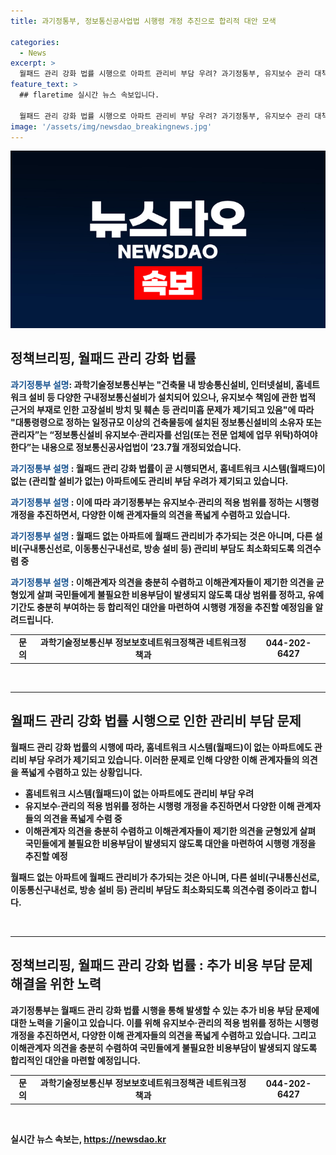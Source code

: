 ```yaml
---
title: 과기정통부, 정보통신공사업법 시행령 개정 추진으로 합리적 대안 모색

categories:
  - News
excerpt: >
  월패드 관리 강화 법률 시행으로 아파트 관리비 부담 우려? 과기정통부, 유지보수 관리 대책 추진 중. 월패드 없는 아파트에 추가 부담은 없으며, 다른 설비 관리비 역시 최소화될 예정. 시행령 개정 시 이해관계자 의견 충분히 반영해 균형있는 대책 마련할 예정.
feature_text: >
  ## flaretime 실시간 뉴스 속보입니다.

  월패드 관리 강화 법률 시행으로 아파트 관리비 부담 우려? 과기정통부, 유지보수 관리 대책 추진 중. 월패드 없는 아파트에 추가 부담은 없으며, 다른 설비 관리비 역시 최소화될 예정. 시행령 개정 시 이해관계자 의견 충분히 반영해 균형있는 대책 마련할 예정.
image: '/assets/img/newsdao_breakingnews.jpg'
---
```


<p><img src="/assets/img/newsdao_breakingnews.jpg" alt="flaretime 속보" /></p>

<h2 data-ke-size="size26">정책브리핑, 월패드 관리 강화 법률</h2>

<p data-ke-size="size16"><b><span style="color: #1a5490;">과기정통부 설명</span><b>: 과학기술정보통신부는 "건축물 내 방송통신설비, 인터넷설비, 홈네트워크 설비 등 다양한 구내정보통신설비가 설치되어 있으나, 유지보수 책임에 관한 법적 근거의 부재로 인한 고장설비 방치 및 훼손 등 관리미흡 문제가 제기되고 있음"에 따라 "대통령령으로 정하는 일정규모 이상의 건축물등에 설치된 정보통신설비의 소유자 또는 관리자”는 “정보통신설비 유지보수·관리자를 선임(또는 전문 업체에 업무 위탁)하여야 한다”는 내용으로 정보통신공사업법이 ‘23.7월 개정되었습니다.</p>

<p data-ke-size="size16"><b><span style="color: #1a5490;">과기정통부 설명</span><b> : 월패드 관리 강화 법률이 곧 시행되면서, 홈네트워크 시스템(월패드)이 없는 (관리할 설비가 없는) 아파트에도 관리비 부담 우려가 제기되고 있습니다.</p>

<p data-ke-size="size16"><b><span style="color: #1a5490;">과기정통부 설명</span><b> : 이에 따라 과기정통부는 유지보수·관리의 적용 범위를 정하는 시행령 개정을 추진하면서, 다양한 이해 관계자들의 의견을 폭넓게 수렴하고 있습니다.</p>

<p data-ke-size="size16"><b><span style="color: #1a5490;">과기정통부 설명</span><b> : 월패드 없는 아파트에 월패드 관리비가 추가되는 것은 아니며, 다른 설비(구내통신선로, 이동통신구내선로, 방송 설비 등) 관리비 부담도 최소화되도록 의견수렴 중</p>

<p data-ke-size="size16"><b><span style="color: #1a5490;">과기정통부 설명</span><b> : 이해관계자 의견을 충분히 수렴하고 이해관계자들이 제기한 의견을 균형있게 살펴 국민들에게 불필요한 비용부담이 발생되지 않도록 대상 범위를 정하고, 유예 기간도 충분히 부여하는 등 합리적인 대안을 마련하여 시행령 개정을 추진할 예정임을 알려드립니다.</p>

<table>
  <tbody>
    <tr>
      <td style="text-align: center; height: 17px;"><b>문의</b></td>
      <td style="text-align: center; height: 17px;"><b>과학기술정보통신부 정보보호네트워크정책관 네트워크정책과</b></td>
      <td style="text-align: center; height: 17px;"><b>044-202-6427</b></td>
    </tr>
  </tbody>
</table>

<p data-ke-size="size16">&nbsp;</p>

<hr>

<h2 data-ke-size="size26">월패드 관리 강화 법률 시행으로 인한 관리비 부담 문제</h2>

<p data-ke-size="size16">월패드 관리 강화 법률의 시행에 따라, 홈네트워크 시스템(월패드)이 없는 아파트에도 관리비 부담 우려가 제기되고 있습니다. 이러한 문제로 인해 다양한 이해 관계자들의 의견을 폭넓게 수렴하고 있는 상황입니다.</p>

<ul>
  <li>홈네트워크 시스템(월패드)이 없는 아파트에도 관리비 부담 우려</li>
  <li>유지보수·관리의 적용 범위를 정하는 시행령 개정을 추진하면서 다양한 이해 관계자들의 의견을 폭넓게 수렴 중</li>
  <li>이해관계자 의견을 충분히 수렴하고 이해관계자들이 제기한 의견을 균형있게 살펴 국민들에게 불필요한 비용부담이 발생되지 않도록 대안을 마련하여 시행령 개정을 추진할 예정</li>
</ul>

<p data-ke-size="size16">월패드 없는 아파트에 월패드 관리비가 추가되는 것은 아니며, 다른 설비(구내통신선로, 이동통신구내선로, 방송 설비 등) 관리비 부담도 최소화되도록 의견수렴 중이라고 합니다.</p>

<p data-ke-size="size16">&nbsp;</p>

<hr>

<h2 data-ke-size="size26">정책브리핑, 월패드 관리 강화 법률 : 추가 비용 부담 문제 해결을 위한 노력</h2>

<p data-ke-size="size16">과기정통부는 월패드 관리 강화 법률 시행을 통해 발생할 수 있는 추가 비용 부담 문제에 대한 노력을 기울이고 있습니다. 이를 위해 유지보수·관리의 적용 범위를 정하는 시행령 개정을 추진하면서, 다양한 이해 관계자들의 의견을 폭넓게 수렴하고 있습니다. 그리고 이해관계자 의견을 충분히 수렴하여 국민들에게 불필요한 비용부담이 발생되지 않도록 합리적인 대안을 마련할 예정입니다.</p>

<table>
  <tbody>
    <tr>
      <td style="text-align: center; height: 17px;"><b>문의</b></td>
      <td style="text-align: center; height: 17px;"><b>과학기술정보통신부 정보보호네트워크정책관 네트워크정책과</b></td>
      <td style="text-align: center; height: 17px;"><b>044-202-6427</b></td>
    </tr>
  </tbody>
</table>

<p data-ke-size="size16">&nbsp;</p>
실시간 뉴스 속보는, <a href="https://newsdao.kr" rel="dofollow">https://newsdao.kr</a>


